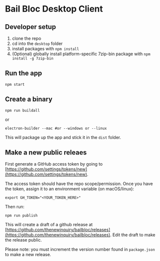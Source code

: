 # Bail Bloc Desktop Client

## Developer setup

1. clone the repo
2. cd into the `desktop` folder
3. install packages with `npm install`
4. (Optional) globally install platform-specific 7zip-bin package with `npm install -g 7zip-bin`

## Run the app

```
npm start
```

## Create a binary

```
npm run buildall
```

or 

```
electron-builder --mac #or --windows or --linux
```

This will package up the app and stick it in the `dist` folder.

## Make a new public releaes

First generate a GitHub access token by going to [https://github.com/settings/tokens/new](https://github.com/settings/tokens/new).

The access token should have the repo scope/permission. Once you have the token, assign it to an environment variable (on macOS/linux):

```
export GH_TOKEN="<YOUR_TOKEN_HERE>"
```

Then run:

```
npm run publish
```

This will create a draft of a github release at [https://github.com/thenewinquiry/bailbloc/releases](https://github.com/thenewinquiry/bailbloc/releases). Edit the draft to make the release public.

Please note: you must increment the version number found in `package.json` to make a new release.
